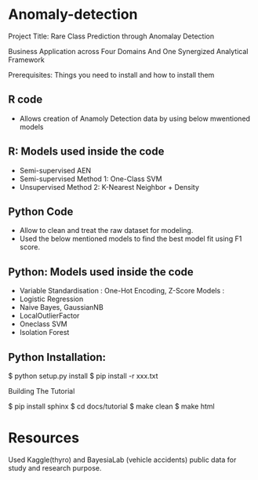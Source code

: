 # Anomaly-detection

Project Title: Rare Class Prediction through Anomalay Detection 

Business Application across Four Domains And One Synergized Analytical Framework

Prerequisites:
Things you need to install and how to install them

R code
------
- Allows creation of Anamoly Detection data by using  below mwentioned models

R: Models used inside the code
-------------------------------
- Semi-supervised AEN
- Semi-supervised Method 1: One-Class SVM
- Unsupervised Method 2: K-Nearest Neighbor + Density


Python Code
-----------
- Allow to clean and treat the raw dataset for modeling.
- Used the below mentioned models to find the best model fit using F1 score.

Python: Models used inside the code
-----------------------------------
- Variable Standardisation : One-Hot Encoding, Z-Score
Models :
-   Logistic Regression
-   Naive Bayes, GaussianNB
-   LocalOutlierFactor
-   Oneclass SVM
-   Isolation Forest


Python Installation:
--------------------

$ python setup.py install
$ pip install -r xxx.txt

Building The Tutorial

$ pip install sphinx
$ cd docs/tutorial
$ make clean
$ make html


Resources
=========
Used Kaggle(thyro) and BayesiaLab (vehicle accidents) public data for study and research purpose.   

